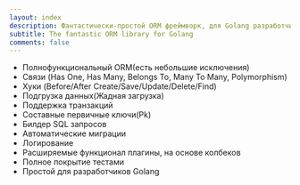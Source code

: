 ```yaml
---
layout: index
description: Фантастически-простой ORM фреймворк, для Golang разработчиков.
subtitle: The fantastic ORM library for Golang
comments: false
---
```


* <i class="fa fa-arrow-circle-right" aria-hidden="true"></i> Полнофункциональный ORM(есть небольшие исключения)
* <i class="fa fa-arrow-circle-right" aria-hidden="true"></i> Связи (Has One, Has Many, Belongs To, Many To Many, Polymorphism)
* <i class="fa fa-arrow-circle-right" aria-hidden="true"></i> Хуки (Before/After Create/Save/Update/Delete/Find)
* <i class="fa fa-arrow-circle-right" aria-hidden="true"></i> Подгрузка данных(Жадная загрузка)
* <i class="fa fa-arrow-circle-right" aria-hidden="true"></i> Поддержка транзакций
* <i class="fa fa-arrow-circle-right" aria-hidden="true"></i> Составные первичные ключи(Pk)
* <i class="fa fa-arrow-circle-right" aria-hidden="true"></i> Билдер SQL запросов
* <i class="fa fa-arrow-circle-right" aria-hidden="true"></i> Автоматические миграции
* <i class="fa fa-arrow-circle-right" aria-hidden="true"></i> Логирование
* <i class="fa fa-arrow-circle-right" aria-hidden="true"></i> Расширяемые функционал плагины, на основе колбеков
* <i class="fa fa-arrow-circle-right" aria-hidden="true"></i> Полное покрытие тестами
* <i class="fa fa-arrow-circle-right" aria-hidden="true"></i> Простой для разработчиков Golang
